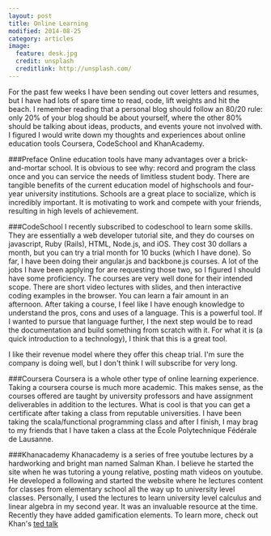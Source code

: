 ```yaml
---
layout: post
title: Online Learning
modified: 2014-08-25
category: articles
image:
  feature: desk.jpg
  credit: unsplash
  creditlink: http://unsplash.com/
---
```

  
For the past few weeks I have been sending out cover letters and resumes, but I have had lots of spare time to read, code, lift weights and hit the beach. I remember reading that a personal blog should follow an 80/20 rule: only 20% of your blog should be about yourself, where the other 80% should be talking about ideas, products, and events youre not involved with. I figured I would write down my thoughts and experiences about online education tools Coursera, CodeSchool and KhanAcademy.

###Preface
Online education tools have many advantages over a brick-and-mortar school. It is obvious to see why: record and program the class once and you can service the needs of limitless student body. There are tangible benefits of the current education model of highschools and four-year university institutions. Schools are a great place to socialize, which is incredibly important. It is motivating to work and compete with your friends, resulting in high levels of achievement. 

###CodeSchool
I recently subscribed to codeschool to learn some skills. They are essentially a web developer tutorial site, and they do courses on javascript, Ruby (Rails), HTML, Node.js, and iOS. They cost 30 dollars a month, but you can try a trial month for 10 bucks (which I have done). So far, I have been doing their angular.js and backbone.js courses. A lot of the jobs I have been applying for are requesting those two, so I figured I should have some proficiency. The courses are very well done for their intended scope. There are short video lectures with slides, and then interactive coding examples in the browser. You can learn a fair amount in an afternoon. After taking a course, I feel like I have enough knowledge to understand the pros, cons and uses of a language. This is a powerful tool. If I wanted to pursue that language further, I the next step would be to read the documentation and build something from scratch with it. For what it is (a quick introduction to a technology), I think that this is a great tool.

I like their revenue model where they offer this cheap trial. I'm sure the company is doing well, but I don't think I will subscribe for very long. 

###Coursera
Coursera is a whole other type of online learning experience. Taking a coursera course is much more academic. This makes sense, as the courses offered are taught by university professors and have assignment deliverables in addition to the lectures. What is cool is that you can get a certificate after taking a class from reputable universities. I have been taking the scala/functional programming class and after I finish, I may brag to my friends that I have taken a class at the École Polytechnique Fédérale de Lausanne. 

###Khanacademy
Khanacademy is a series of free youtube lectures by a hardworking and bright man named Salman Khan. I believe he started the site when he was tutoring a young relative, posting math videos on youtube. He developed a following and started the website where he lectures content for classes from elementary school all the way up to university level classes. Personally, I used the lectures to learn university level calculus and linear algebra in my second year. It was an invaluable resource at the time. Recently they have added gamification elements. To learn more, check out Khan's  [ted talk](http://hackprinceton.com)

